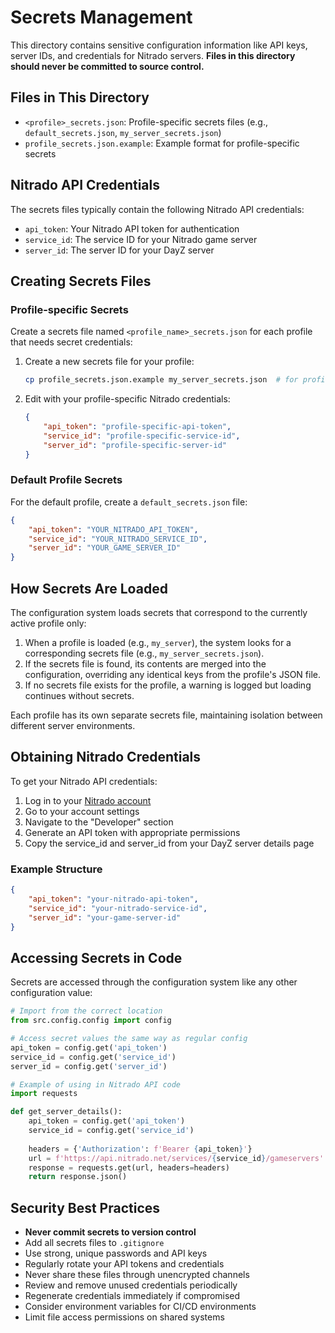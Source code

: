 # Secrets Management

This directory contains sensitive configuration information like API keys, server IDs, and credentials for Nitrado servers.
**Files in this directory should never be committed to source control.**

## Files in This Directory

- `<profile>_secrets.json`: Profile-specific secrets files (e.g., `default_secrets.json`, `my_server_secrets.json`)
- `profile_secrets.json.example`: Example format for profile-specific secrets

## Nitrado API Credentials

The secrets files typically contain the following Nitrado API credentials:

- `api_token`: Your Nitrado API token for authentication
- `service_id`: The service ID for your Nitrado game server
- `server_id`: The server ID for your DayZ server

## Creating Secrets Files

### Profile-specific Secrets

Create a secrets file named `<profile_name>_secrets.json` for each profile that needs secret credentials:

1. Create a new secrets file for your profile:
   ```bash
   cp profile_secrets.json.example my_server_secrets.json  # for profile "my_server"
   ```

2. Edit with your profile-specific Nitrado credentials:
   ```json
   {
       "api_token": "profile-specific-api-token",
       "service_id": "profile-specific-service-id",
       "server_id": "profile-specific-server-id"
   }
   ```

### Default Profile Secrets

For the default profile, create a `default_secrets.json` file:

```json
{
    "api_token": "YOUR_NITRADO_API_TOKEN",
    "service_id": "YOUR_NITRADO_SERVICE_ID",
    "server_id": "YOUR_GAME_SERVER_ID"
}
```

## How Secrets Are Loaded

The configuration system loads secrets that correspond to the currently active profile only:

1. When a profile is loaded (e.g., `my_server`), the system looks for a corresponding secrets file (e.g., `my_server_secrets.json`).
2. If the secrets file is found, its contents are merged into the configuration, overriding any identical keys from the profile's JSON file.
3. If no secrets file exists for the profile, a warning is logged but loading continues without secrets.

Each profile has its own separate secrets file, maintaining isolation between different server environments.

## Obtaining Nitrado Credentials

To get your Nitrado API credentials:

1. Log in to your [Nitrado account](https://server.nitrado.net/)
2. Go to your account settings
3. Navigate to the "Developer" section
4. Generate an API token with appropriate permissions
5. Copy the service_id and server_id from your DayZ server details page

### Example Structure

```json
{
    "api_token": "your-nitrado-api-token",
    "service_id": "your-nitrado-service-id",
    "server_id": "your-game-server-id"
}
```

## Accessing Secrets in Code

Secrets are accessed through the configuration system like any other configuration value:

```python
# Import from the correct location
from src.config.config import config

# Access secret values the same way as regular config
api_token = config.get('api_token')
service_id = config.get('service_id')
server_id = config.get('server_id')

# Example of using in Nitrado API code
import requests

def get_server_details():
    api_token = config.get('api_token')
    service_id = config.get('service_id')
    
    headers = {'Authorization': f'Bearer {api_token}'}
    url = f'https://api.nitrado.net/services/{service_id}/gameservers'
    response = requests.get(url, headers=headers)
    return response.json()
```

## Security Best Practices

- **Never commit secrets to version control**
- Add all secrets files to `.gitignore`
- Use strong, unique passwords and API keys
- Regularly rotate your API tokens and credentials
- Never share these files through unencrypted channels
- Review and remove unused credentials periodically
- Regenerate credentials immediately if compromised
- Consider environment variables for CI/CD environments
- Limit file access permissions on shared systems
